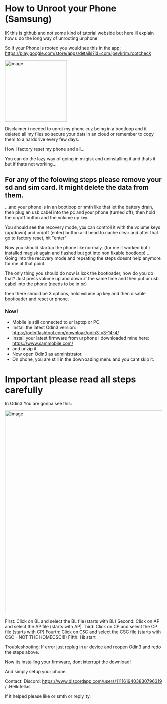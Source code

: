 # How to Unroot your Phone (Samsung)
IK this is github and not some kind of tutorial webside but here ill explain how u do the long way of unrooting ur phone

So if your Phone is rooted you would see this in the app: https://play.google.com/store/apps/details?id=com.joeykrim.rootcheck

<img width="198" alt="image" src="https://github.com/NotUrLocalScripter/How-to-unroot-your-Phone/assets/126284768/3ccb7707-f188-4400-842c-495bacc42785">

Disclaimer i needed to unrot my phone cuz being in a bootloop and it deleted all my files so secure your data in an cloud or remember to copy them to a harddrive every few days.

How i factory reset my phone and all...

You can do the lazy way of going in magisk and uninstalling it and thats it but if thats not working...

## For any of the folowing steps please remove your sd and sim card. It might delete the data from them.

...and your phone is in an bootloop or smth like that let the battery drain, then plug an usb cabel into the pc and your phone (turned off), then hold the on/off button and the volume up key.

You should see the recovery mode, you can controll it with the volume keys (up/down) and on/off (enter) button and head to cache clear and after that go to factory reset, hit "enter"

Now you should startup the phone like normaly. 
(for me it worked but i installed magisk again and flashed but got into non fixable bootloop)
... Going into the recovery mode and repeating the steps doesnt help anymore for me at that point.

The only thing you should do now is look the bootloader, how do you do that? 
Just press volume up and down at the same time and then put ur usb cabel into the phone (needs to be in pc)

then there should be 3 options, hold volume up key and then disable bootloader and reset ur phone.

### Now!
- Mobile is still connected to ur laptop or PC. 
- Install the latest Odin3 version: https://odinflashtool.com/download/odin3-v3-14-4/ 
- Install your latest firmware from ur phone i downloaded mine here: https://www.sammobile.com/
- and unzip it.
- Now open Odin3 as administrator.
- On phone, you are still in the downloading menu and you cant skip it.

# Important please read all steps carefully
In Odin3
You are gonna see this:

<img width="655" alt="image" src="https://github.com/NotUrLocalScripter/How-to-unroot-your-Phone/assets/126284768/28cce4fa-6c65-482e-a09e-6171c5c0bdb6">

First:
Click on BL and select the BL file (starts with BL)
Second:
Click on AP and select the AP file (starts with AP)
Third:
Click on CP and select the CP file (starts with CP)
Fourth: 
Click on CSC and select the CSC file (starts with CSC - NOT THE HOMECSC!!!)
Fifth:
Hit start

Troubleshooting:
If error just replug in ur device and reopen Odin3 and redo the steps above.

Now its installing your firmware, dont interrupt the download!

And simply setup your phone.


Contact:
Discord: https://www.discordapp.com/users/1111619403830796319 / .Hellofellas

If it helped please like or smth or reply, ty.
